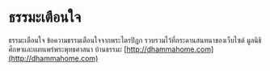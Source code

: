 # ธรรมะเตือนใจ
ธรรมะเตือนใจ ข้อความธรรมเตือนใจจากพระไตรปิฎก รวบรวมไว้ที่กระดานสนทนาของเว็บไซต์ มูลนิธิศึกษาและเผยแพร่พระพุทธศาสนา บ้านธรรมะ [http://dhammahome.com](http://dhammahome.com)
